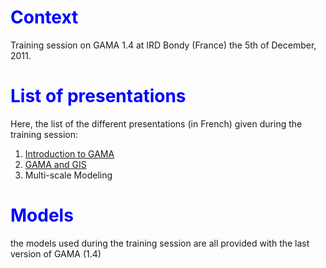 

# <font color='blue'>Context</font>
Training session on GAMA 1.4 at IRD Bondy (France) the 5th of December, 2011.

# <font color='blue'>List of presentations</font>
Here, the list of the different presentations (in French) given during the training session:

  1. [Introduction to GAMA](http://gama-platform.googlecode.com/files/Intro_GAMA14_PDI2011.pdf)
  1. [GAMA and GIS](http://gama-platform.googlecode.com/files/GAMA14_and_GIS_PDI2011.pdf)
  1. Multi-scale Modeling


# <font color='blue'>Models</font>
the models used during the training session are all provided with the last version of GAMA (1.4)